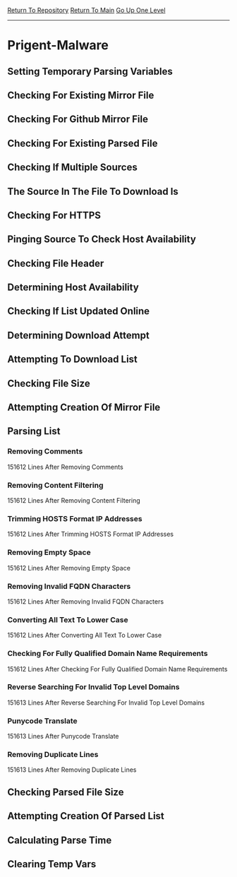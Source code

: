 [Return To Repository](https://github.com/bast69/piholeparser/)
[Return To Main](https://github.com/bast69/piholeparser/blob/master/RecentRunLogs/Mainlog.md)
[Go Up One Level](https://github.com/bast69/piholeparser/blob/master/RecentRunLogs/TopLevelScripts/30-Processing-External-Blacklists.md)
____________________________________
# Prigent-Malware
## Setting Temporary Parsing Variables
## Checking For Existing Mirror File
## Checking For Github Mirror File
## Checking For Existing Parsed File
## Checking If Multiple Sources
## The Source In The File To Download Is
## Checking For HTTPS
## Pinging Source To Check Host Availability
## Checking File Header
## Determining Host Availability
## Checking If List Updated Online
## Determining Download Attempt
## Attempting To Download List
## Checking File Size
## Attempting Creation Of Mirror File
## Parsing List
### Removing Comments
151612 Lines After Removing Comments
### Removing Content Filtering
151612 Lines After Removing Content Filtering
### Trimming HOSTS Format IP Addresses
151612 Lines After Trimming HOSTS Format IP Addresses
### Removing Empty Space
151612 Lines After Removing Empty Space
### Removing Invalid FQDN Characters
151612 Lines After Removing Invalid FQDN Characters
### Converting All Text To Lower Case
151612 Lines After Converting All Text To Lower Case
### Checking For Fully Qualified Domain Name Requirements
151612 Lines After Checking For Fully Qualified Domain Name Requirements
### Reverse Searching For Invalid Top Level Domains
151613 Lines After Reverse Searching For Invalid Top Level Domains
### Punycode Translate
151613 Lines After Punycode Translate
### Removing Duplicate Lines
151613 Lines After Removing Duplicate Lines
## Checking Parsed File Size
## Attempting Creation Of Parsed List
## Calculating Parse Time
## Clearing Temp Vars
